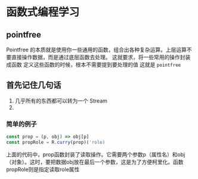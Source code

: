 # 函数式编程学习

## pointfree

Pointfree 的本质就是使用你一些通用的函数，组合出各种复杂运算。上层运算不要直接操作数据，而是通过底层函数去处理。
这就要求，将一些常用的操作封装成函数
定义这些函数的时候，根本不需要提到要处理的值
这就是 `pointfree`

## 首先记住几句话

1. 几乎所有的东西都可以转为一个 Stream
2. 

### 简单的例子

```js
const prop = (p, obj) => obj[p]
const propRole = R.curry(prop)('role)
```
上面的代码中，prop函数封装了读取操作。它需要两个参数p（属性名）和obj（对象）。这时，要把数据obj放在最后一个参数，这是为了方便柯里化。函数propRole则是指定读取role属性

### 